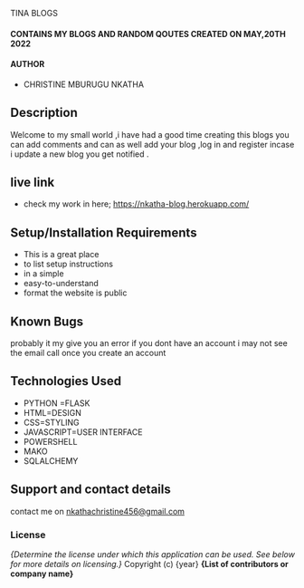 TINA BLOGS
#### CONTAINS MY BLOGS AND RANDOM QOUTES CREATED ON MAY,20TH 2022
#### AUTHOR
* CHRISTINE MBURUGU NKATHA
         
## Description
Welcome to my small world ,i have had a good time creating this blogs you can add comments and can as well add your blog ,log in and register incase i update a new blog you get notified .

## live link
* check my work  in here; https://nkatha-blog.herokuapp.com/




## Setup/Installation Requirements
* This is a great place
* to list setup instructions
* in a simple
* easy-to-understand
* format
 the website is public
## Known Bugs
probably it my give you an error if you dont have an account
i may not see the email call once you create an account
## Technologies Used
* PYTHON =FLASK
* HTML=DESIGN
* CSS=STYLING
* JAVASCRIPT=USER INTERFACE
* POWERSHELL
* MAKO
* SQLALCHEMY
 
## Support and contact details
contact me on nkathachristine456@gmail.com
### License
*{Determine the license under which this application can be used.  See below for more details on licensing.}*
Copyright (c) {year} **{List of contributors or company name}**
